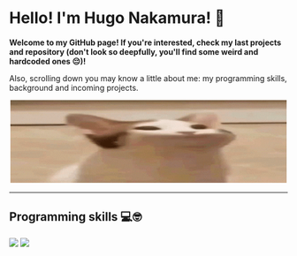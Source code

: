 # Hello! I'm Hugo Nakamura! 🤝

**Welcome to my GitHub page! If you're interested, check my last projects and repository (don't look so deepfully, you'll find some weird and hardcoded ones 😔)!**

Also, scrolling down you may know a little about me: my programming skills, background and incoming projects.

<p align="center">
    <img src="Images/cat.gif" width=500 height=150>
</p>

---

## Programming skills 💻🤓

<div>
    <img src="https://github-readme-stats.vercel.app/api/top-langs/?username=ikuyorih9&layout=donut-vertical&bg_color=00000000&custom_title=Languages&text_color=ffffff&title_color=ffffff&border_radius=10&hide_border=true&">
    <img src="https://github-readme-stats.vercel.app/api?username=ikuyorih9&show_icons=true&bg_color=00000000&border_radius=10&custom_title=General_Stats&text_color=ffffff&title_color=ffffff&hide_border=true&icon_color=ac2bed&ring_color=ac2bed">
</div>